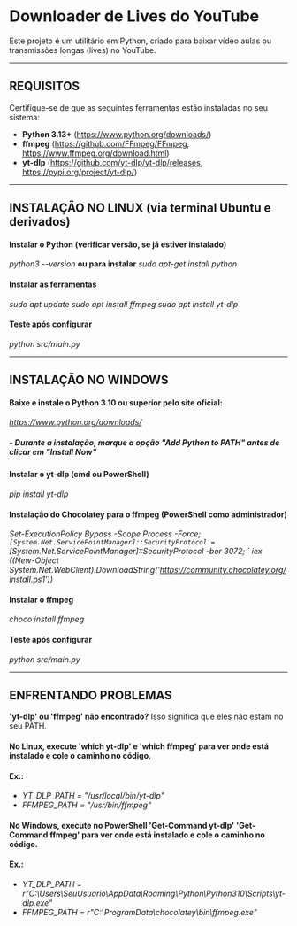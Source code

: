
# Downloader de Lives do YouTube

Este projeto é um utilitário em Python, criado para baixar vídeo aulas ou transmissões longas (lives) no YouTube.

---

## REQUISITOS
Certifique-se de que as seguintes ferramentas estão instaladas no seu sistema:

- **Python 3.13+** (https://www.python.org/downloads/)
- **ffmpeg** (https://github.com/FFmpeg/FFmpeg, https://www.ffmpeg.org/download.html)
- **yt-dlp** (https://github.com/yt-dlp/yt-dlp/releases, https://pypi.org/project/yt-dlp/)

---

## INSTALAÇÃO NO LINUX (via terminal Ubuntu e derivados) 

#### Instalar o Python  (verificar versão, se já estiver instalado)
*python3 --version*
**ou para instalar**
*sudo apt-get install python*

#### Instalar as ferramentas
*sudo apt update*
*sudo apt install ffmpeg*
*sudo apt install yt-dlp*

#### Teste após configurar
*python src/main.py*

---

## INSTALAÇÃO NO WINDOWS

#### Baixe e instale o Python 3.10 ou superior pelo site oficial:
*https://www.python.org/downloads/*
##### - Durante a instalação, marque a opção "Add Python to PATH" antes de clicar em "Install Now"

#### Instalar o yt-dlp  (cmd ou PowerShell)
*pip install yt-dlp*

#### Instalação do Chocolatey para o ffmpeg  (PowerShell como administrador)
*Set-ExecutionPolicy Bypass -Scope Process -Force; `
[System.Net.ServicePointManager]::SecurityProtocol = `
[System.Net.ServicePointManager]::SecurityProtocol -bor 3072; `
iex ((New-Object System.Net.WebClient).DownloadString('https://community.chocolatey.org/install.ps1'))*

#### Instalar o ffmpeg
*choco install ffmpeg*

#### Teste após configurar
*python src/main.py*

---

## ENFRENTANDO PROBLEMAS

**'yt-dlp' ou 'ffmpeg' não encontrado?** Isso significa que eles não estam no seu PATH.

#### No Linux, execute 'which yt-dlp' e 'which ffmpeg' para ver onde está instalado e cole o caminho no código.
#### Ex.:

- *YT_DLP_PATH = "/usr/local/bin/yt-dlp"*
- *FFMPEG_PATH = "/usr/bin/ffmpeg"*

#### No Windows, execute no PowerShell 'Get-Command yt-dlp' 'Get-Command ffmpeg' para ver onde está instalado e cole o caminho no código.
#### Ex.:

- *YT_DLP_PATH = r"C:\Users\SeuUsuario\AppData\Roaming\Python\Python310\Scripts\yt-dlp.exe"*
- *FFMPEG_PATH = r"C:\ProgramData\chocolatey\bin\ffmpeg.exe"*
